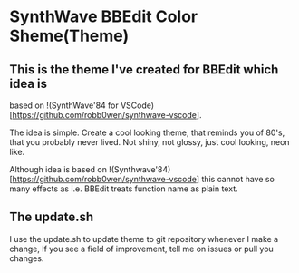 # SynthWave BBEdit Color Sheme(Theme)

## This is the theme I've created for BBEdit which idea is 
based on !(SynthWave'84 for VSCode)[https://github.com/robb0wen/synthwave-vscode].

The idea is simple. Create a cool looking theme, that reminds you of 80's,
that you probably never lived. Not shiny, not glossy, just cool looking, neon like.

Although idea is based on !(Synthwave'84)[https://github.com/robb0wen/synthwave-vscode]
this cannot have so many effects as i.e. BBEdit treats function name as plain text.

## The update.sh

I use the update.sh to update theme to git repository whenever I make a change,
If you see a field of improvement, tell me on issues or pull you changes.
